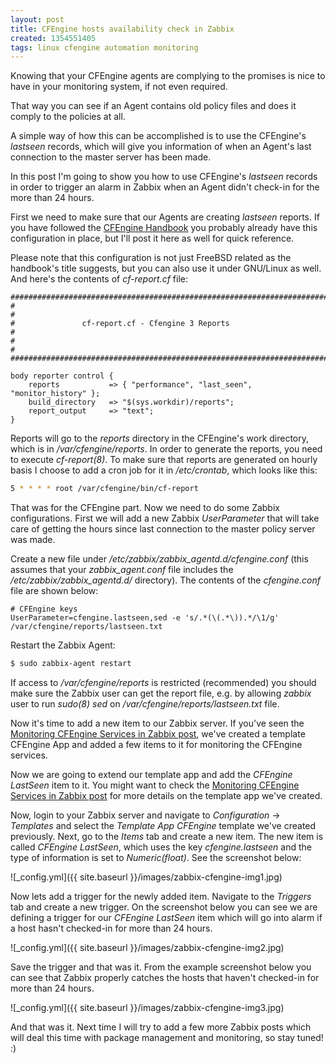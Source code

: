 ```yaml
---
layout: post
title: CFEngine hosts availability check in Zabbix
created: 1354551405
tags: linux cfengine automation monitoring
---
```

Knowing that your CFEngine agents are complying to the promises is
nice to have in your monitoring system, if not even required. 

That way you can see if an Agent contains old policy files and does it
comply to the policies at all.

A simple way of how this can be accomplished is to use the CFEngine's
*lastseen* records, which will give you information of when an Agent's
last connection to the master server has been made.

In this post I'm going to show you how to use CFEngine's *lastseen*
records in order to trigger an alarm in Zabbix when an Agent didn't
check-in for the more than 24 hours.

First we need to make sure that our Agents are creating *lastseen*
reports. If you have followed the [CFEngine Handbook](/node/13) you
probably already have this configuration in place, but I'll post it
here as well for quick reference.

Please note that this configuration is not just FreeBSD related as the
handbook's title suggests, but you can also use it under GNU/Linux as
well. And here's the contents of *cf-report.cf* file:

```text
#########################################################################
#                                                                       #
#               cf-report.cf - Cfengine 3 Reports                       #
#                                                                       #
#########################################################################

body reporter control {
	reports           => { "performance", "last_seen", "monitor_history" };
	build_directory   => "$(sys.workdir)/reports";
	report_output     => "text";
}
```

Reports will go to the *reports* directory in the CFEngine's work
directory, which is in */var/cfengine/reports*. In order to generate
the reports, you need to execute *cf-report(8)*. To make sure that
reports are generated on hourly basis I choose to add a cron job for
it in */etc/crontab*, which looks like this:

```bash
5 * * * * root /var/cfengine/bin/cf-report
```

That was for the CFEngine part. Now we need to do some Zabbix
configurations. First we will add a new Zabbix *UserParameter* that
will take care of getting the hours since last connection to the
master policy server was made.

Create a new file under */etc/zabbix/zabbix_agentd.d/cfengine.conf*
(this assumes that your *zabbix_agent.conf* file includes the
*/etc/zabbix/zabbix_agentd.d/* directory). The contents of the
*cfengine.conf* file are shown below:

```text
# CFEngine keys
UserParameter=cfengine.lastseen,sed -e 's/.*(\(.*\)).*/\1/g' /var/cfengine/reports/lastseen.txt
```

Restart the Zabbix Agent:

```bash
$ sudo zabbix-agent restart
```

If access to */var/cfengine/reports* is restricted (recommended) you
should make sure the Zabbix user can get the report file, e.g. by
allowing *zabbix* user to run *sudo(8) sed* on
*/var/cfengine/reports/lastseen.txt* file.

Now it's time to add a new item to our Zabbix server. If you've seen
the [Monitoring CFEngine Services in Zabbix post](/node/70), we've
created a template CFEngine App and added a few items to it for
monitoring the CFEngine services.

Now we are going to extend our template app and add the *CFEngine
LastSeen* item to it. You might want to check the [Monitoring CFEngine
Services in Zabbix post](/node/70) for more details on the template
app we've created.

Now, login to your Zabbix server and navigate to *Configuration* ->
*Templates* and select the *Template App CFEngine* template we've
created previously. Next, go to the *Items* tab and create a new
item. The new item is called *CFEngine LastSeen*, which uses the key
*cfengine.lastseen* and the type of information is set to
*Numeric(float)*. See the screenshot below:

![_config.yml]({{ site.baseurl }}/images/zabbix-cfengine-img1.jpg)

Now lets add a trigger for the newly added item. Navigate to the
*Triggers* tab and create a new trigger. On the screenshot below you
can see we are defining a trigger for our *CFEngine LastSeen* item
which will go into alarm if a host hasn't checked-in for more than 24
hours.

![_config.yml]({{ site.baseurl }}/images/zabbix-cfengine-img2.jpg)

Save the trigger and that was it. From the example screenshot below
you can see that Zabbix properly catches the hosts that haven't
checked-in for more than 24 hours.

![_config.yml]({{ site.baseurl }}/images/zabbix-cfengine-img3.jpg)

And that was it. Next time I will try to add a few more Zabbix posts
which will deal this time with package management and monitoring, so
stay tuned! :)
